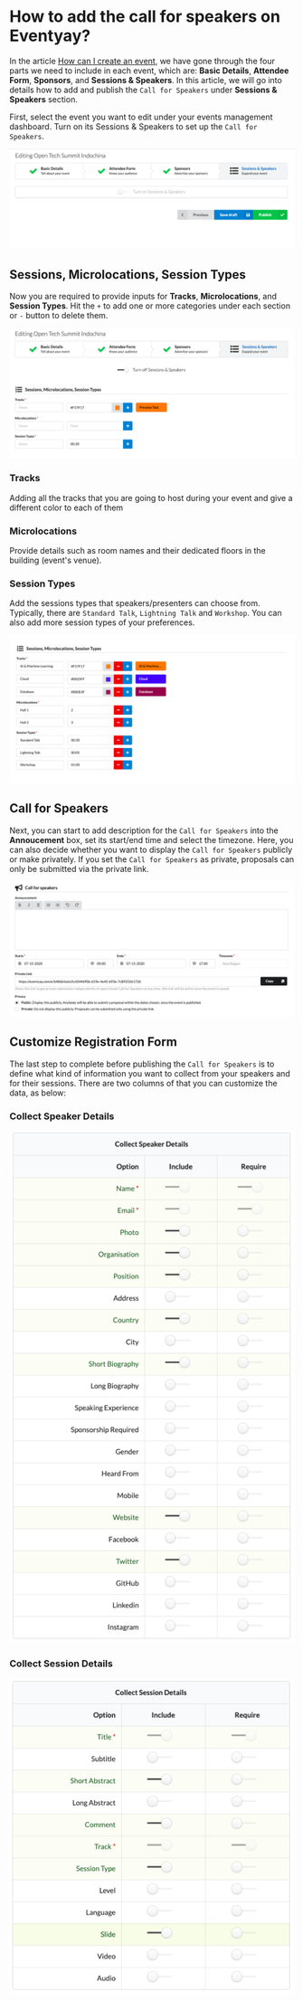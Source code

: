 # How to add the call for speakers on Eventyay?
In the article [How can I create an event](/event-setup/How-can-I-create-an-event?.md), we have gone through the four parts we need to include in each event, which are: **Basic Details**, **Attendee Form**, **Sponsors**, and **Sessions & Speakers**. In this article, we will go into details how to add and publish the `Call for Speakers` under **Sessions & Speakers** section.

First, select the event you want to edit under your events management dashboard. Turn on its Sessions & Speakers to set up the `Call for Speakers`.  

![Call for Speakers](/event-setup/images/how-to-call-for-speakers1.png)

## Sessions, Microlocations, Session Types
Now you are required to provide inputs for **Tracks**, **Microlocations**, and **Session Types**. Hit the `+` to add one or more categories under each section or `-` button to delete them. 

![Call for Speakers](/event-setup/images/how-to-call-for-speakers2.png)

### Tracks 
Adding all the tracks that you are going to host during your event and give a different color to each of them

### Microlocations
Provide details such as room names and their dedicated floors in the building (event's venue).

### Session Types
Add the sessions types that speakers/presenters can choose from. Typically, there are `Standard Talk`, `Lightning Talk` and `Workshop`. You can also add more session types of your preferences. 

![Call for Speakers](/event-setup/images/how-to-call-for-speakers3.png)

## Call for Speakers 
Next, you can start to add  description for the `Call for Speakers` into the **Annoucement** box, set its start/end time and select the
timezone. Here, you can also decide whether you want to display the `Call for Speakers` publicly or make privately. If you set the `Call
for Speakers` as private, proposals can only be submitted via the private link. 

![Call for Speakers](/event-setup/images/how-to-call-for-speakers4.png)

## Customize Registration Form
The last step to complete before publishing the `Call for Speakers` is to define what kind of information you want to collect from your speakers and for their sessions. There are two columns of that you can customize the data, as below: 

### Collect Speaker Details
![Call for Speakers](/event-setup/images/how-to-call-for-speakers5.png)

### Collect Session Details
![Call for Speakers](/event-setup/images/how-to-call-for-speakers6.png)
